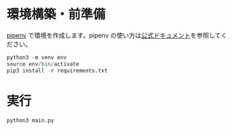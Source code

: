 # 環境構築・前準備
[pipenv](https://github.com/pypa/pipenv) で環境を作成します。pipenv の使い方は[公式ドキュメント](https://pipenv-ja.readthedocs.io/ja/translate-ja/)を参照してください。


```python
python3 -m venv env
source env/bin/activate
pip3 install -r requirements.txt
```

# 実行
```
python3 main.py
```
